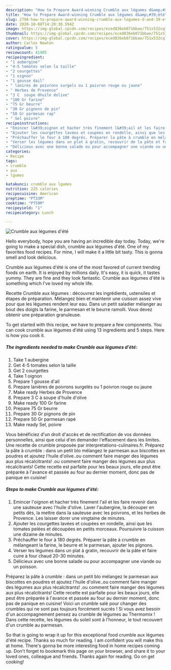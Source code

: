 ```yaml
---
description: "How to Prepare Award-winning Crumble aux légumes d&amp;#39;été"
title: "How to Prepare Award-winning Crumble aux légumes d&amp;#39;été"
slug: 2798-how-to-prepare-award-winning-crumble-aux-legumes-d-and-39-ete
date: 2020-10-08T14:20:30.594Z
image: https://img-global.cpcdn.com/recipes/eced836eb071bbae/751x532cq70/crumble-aux-legumes-dete-photo-principale-de-la-recette.jpg
thumbnail: https://img-global.cpcdn.com/recipes/eced836eb071bbae/751x532cq70/crumble-aux-legumes-dete-photo-principale-de-la-recette.jpg
cover: https://img-global.cpcdn.com/recipes/eced836eb071bbae/751x532cq70/crumble-aux-legumes-dete-photo-principale-de-la-recette.jpg
author: Carlos Newton
ratingvalue: 5
reviewcount: 41905
recipeingredient:
- "1 aubergine"
- "4-5 tomates selon la taille"
- "2 courgettes"
- "1 oignon"
- "1 gousse dail"
- " lanires de poivrons surgels ou 1 poivron rouge ou jaune"
- " Herbes de Provence"
- "3 C  soupe dhuile dolive"
- "100 Gr farine"
- "75 Gr beurre"
- "30 Gr pignons de pin"
- "50 Gr parmesan rap"
- " Sel poivre"
recipeinstructions:
- "Emincer l&#39;oignon et hacher très finement l&#39;ail et les faire revenir dans une sauteuse avec l&#39;huile d&#39;olive. Laver l&#39;aubergine, la découper en petits dés, la mettre dans la sauteuse avec les poivrons, et les herbes de Provence. Les laisser dorer une vingtaine de minutes."
- "Ajouter les courgettes lavées et coupées en rondelle, ainsi que les tomates pelées et découpées en petits morceaux. Poursuivre la cuisson une dizaine de minutes."
- "Préchauffer le four à 180 degrés. Préparer la pâte à crumble en mélangeant la farine, le beurre et le parmesan, ajouter les pignons."
- "Verser les légumes dans un plat à gratin, recouvrir de la pâte et faire cuire à four chaud 20-30 minutes."
- "Délicieux avec une bonne salade ou pour accompagner une viande ou un poisson."
categories:
- Recipe
tags:
- crumble
- aux
- lgumes

katakunci: crumble aux lgumes 
nutrition: 225 calories
recipecuisine: American
preptime: "PT33M"
cooktime: "PT59M"
recipeyield: "1"
recipecategory: Lunch

---
```



![Crumble aux légumes d&#39;été](https://img-global.cpcdn.com/recipes/eced836eb071bbae/751x532cq70/crumble-aux-legumes-dete-photo-principale-de-la-recette.jpg)

Hello everybody, hope you are having an incredible day today. Today, we're going to make a special dish, crumble aux légumes d&#39;été. One of my favorites food recipes. For mine, I will make it a little bit tasty. This is gonna smell and look delicious.

Crumble aux légumes d&#39;été is one of the most favored of current trending foods on earth. It is enjoyed by millions daily. It's easy, it is quick, it tastes yummy. They are fine and they look fantastic. Crumble aux légumes d&#39;été is something which I've loved my whole life.

Recette Crumble aux légumes : découvrez les ingrédients, ustensiles et étapes de préparation. Mélangez bien et maintenir une cuisson assez vive pour que les légumes rendent leur eau. Dans un petit saladier mélanger au bout des doigts la farine, le parmesan et le beurre ramolli. Vous devez obtenir une préparation granuleuse.


To get started with this recipe, we have to prepare a few components. You can cook crumble aux légumes d&#39;été using 13 ingredients and 5 steps. Here is how you cook it.

<!--inarticleads1-->

##### The ingredients needed to make Crumble aux légumes d&#39;été:

1. Take 1 aubergine
1. Get 4-5 tomates selon la taille
1. Get 2 courgettes
1. Take 1 oignon
1. Prepare 1 gousse d&#39;ail
1. Prepare  lanières de poivrons surgelés ou 1 poivron rouge ou jaune
1. Make ready  Herbes de Provence
1. Prepare 3 C à soupe d&#39;huile d&#39;olive
1. Make ready 100 Gr farine
1. Prepare 75 Gr beurre
1. Prepare 30 Gr pignons de pin
1. Prepare 50 Gr parmesan rapé
1. Make ready  Sel, poivre


Vous bénéficiez d&#39;un droit d&#39;accès et de rectification de vos données personnelles, ainsi que celui d&#39;en demander l&#39;effacement dans les limites. Une recette de crumble proposée par interpretations-culinaires.fr. Préparez la pâte à crumble : dans un petit blo mélangez le parmesan aux biscottes en poudres et ajoutez l&#39;huile d&#39;olive..ou comment faire manger des légumes aux plus récalcitrants! .ou comment faire manger des légumes aux plus récalcitrants! Cette recette est parfaite pour les beaux jours, elle peut être préparée à l&#39;avance et passée au four au dernier moment, donc pas de panique en cuisine! 

<!--inarticleads2-->

##### Steps to make Crumble aux légumes d&#39;été:

1. Emincer l&#39;oignon et hacher très finement l&#39;ail et les faire revenir dans une sauteuse avec l&#39;huile d&#39;olive. Laver l&#39;aubergine, la découper en petits dés, la mettre dans la sauteuse avec les poivrons, et les herbes de Provence. Les laisser dorer une vingtaine de minutes.
1. Ajouter les courgettes lavées et coupées en rondelle, ainsi que les tomates pelées et découpées en petits morceaux. Poursuivre la cuisson une dizaine de minutes.
1. Préchauffer le four à 180 degrés. Préparer la pâte à crumble en mélangeant la farine, le beurre et le parmesan, ajouter les pignons.
1. Verser les légumes dans un plat à gratin, recouvrir de la pâte et faire cuire à four chaud 20-30 minutes.
1. Délicieux avec une bonne salade ou pour accompagner une viande ou un poisson.


Préparez la pâte à crumble : dans un petit blo mélangez le parmesan aux biscottes en poudres et ajoutez l&#39;huile d&#39;olive..ou comment faire manger des légumes aux plus récalcitrants! .ou comment faire manger des légumes aux plus récalcitrants! Cette recette est parfaite pour les beaux jours, elle peut être préparée à l&#39;avance et passée au four au dernier moment, donc pas de panique en cuisine! Voici un crumble salé pour changer des crumbles qui ne sont pas toujours forcément sucrés ! Si vous avez besoin d&#39;un accompagnement pensez au crumble de légumes au Thermomix ! Dans cette recette, les légumes du soleil sont à l&#39;honneur, le tout recouvert d&#39;un crumble au parmesan. 

So that is going to wrap it up for this exceptional food crumble aux légumes d&#39;été recipe. Thanks so much for reading. I am confident you will make this at home. There's gonna be more interesting food in home recipes coming up. Don't forget to bookmark this page on your browser, and share it to your loved ones, colleague and friends. Thanks again for reading. Go on get cooking!
